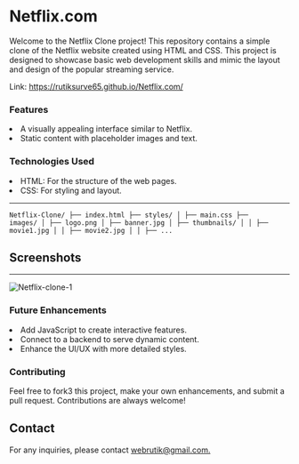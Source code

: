 # Netflix.com

Welcome to the Netflix Clone project! This repository contains a simple clone of the Netflix website created using HTML and CSS. This project is designed to showcase basic web development skills and mimic the layout and design of the popular streaming service.

Link: https://rutiksurve65.github.io/Netflix.com/
<h3>Features</h3>
<li>A visually appealing interface similar to Netflix.</li>
<li>Static content with placeholder images and text.</li>


<h3>Technologies Used</h3>
<li>HTML: For the structure of the web pages.</li>
<li>CSS: For styling and layout.</li>

<hr>

<code>Netflix-Clone/
├── index.html
├── styles/
│   ├── main.css
├── images/
│   ├── logo.png
│   ├── banner.jpg
│   ├── thumbnails/
│   │   ├── movie1.jpg
│   │   ├── movie2.jpg
│   │   ├── ...
</code>

<h2>Screenshots</h2>
<hr>

<img src="https://github.com/user-attachments/assets/7dc4d444-5f19-4390-8ec3-9500d0781d85 " alt="Netflix-clone-1 ">



<h3>Future Enhancements</h3>
<li>Add JavaScript to create interactive features.</li>
<li>Connect to a backend to serve dynamic content.</li>
<li>Enhance the UI/UX with more detailed styles.</li>

<h3>Contributing</h3>
<p>Feel free to fork3 this project, make your own enhancements, and submit a pull request. Contributions are always welcome!
</p>
<h2>Contact</h2>
<p>For any inquiries, please contact <a href="mailto:webrutik@gmail.com" >webrutik@gmail.com.</a>
</p>
